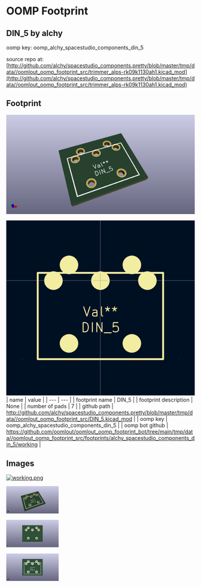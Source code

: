 # OOMP Footprint  
## DIN_5  by alchy  
  
oomp key: oomp_alchy_spacestudio_components_din_5  
  
source repo at: [http://github.com/alchy/spacestudio_components.pretty/blob/master/tmp/data//oomlout_oomp_footprint_src/trimmer_alps-rk09k1130ah1.kicad_mod](http://github.com/alchy/spacestudio_components.pretty/blob/master/tmp/data//oomlout_oomp_footprint_src/trimmer_alps-rk09k1130ah1.kicad_mod)  
## Footprint  
  
[![working_kicad_pcb_3d.png](working_kicad_pcb_3d_600.png)](working_kicad_pcb_3d.png)  
  
[![working.png](working_600.png)](working.png)  
| name | value | 
| --- | --- | 
| footprint name | DIN_5 | 
| footprint description | None | 
| number of pads | 7 | 
| github path | http://github.com/alchy/spacestudio_components.pretty/blob/master/tmp/data//oomlout_oomp_footprint_src/DIN_5.kicad_mod | 
| oomp key | oomp_alchy_spacestudio_components_din_5 | 
| oomp bot github | https://github.com/oomlout/oomlout_oomp_footprint_bot/tree/main/tmp/data//oomlout_oomp_footprint_src/footprints/alchy_spacestudio_components_din_5/working | 
## Images  
  
[![working.png](working_140.png)](working.png)  
  
[![working_kicad_pcb_3d.png](working_kicad_pcb_3d_140.png)](working_kicad_pcb_3d.png)  
  
[![working_kicad_pcb_3d_back.png](working_kicad_pcb_3d_back_140.png)](working_kicad_pcb_3d_back.png)  
  
[![working_kicad_pcb_3d_front.png](working_kicad_pcb_3d_front_140.png)](working_kicad_pcb_3d_front.png)  
